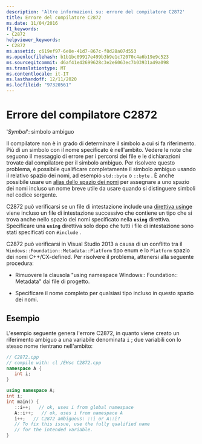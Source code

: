 ```yaml
---
description: 'Altre informazioni su: errore del compilatore C2872'
title: Errore del compilatore C2872
ms.date: 11/04/2016
f1_keywords:
- C2872
helpviewer_keywords:
- C2872
ms.assetid: c619ef97-6e0e-41d7-867c-f8d28a07d553
ms.openlocfilehash: b1b1bc09917e499b3b9e1c72070c4a6b19e9c523
ms.sourcegitcommit: d6af41e42699628c3e2e6063ec7b03931a49a098
ms.translationtype: MT
ms.contentlocale: it-IT
ms.lasthandoff: 12/11/2020
ms.locfileid: "97320561"
---
```

# <a name="compiler-error-c2872"></a>Errore del compilatore C2872

'*Symbol*': simbolo ambiguo

Il compilatore non è in grado di determinare il simbolo a cui si fa riferimento. Più di un simbolo con il nome specificato è nell'ambito. Vedere le note che seguono il messaggio di errore per i percorsi dei file e le dichiarazioni trovate dal compilatore per il simbolo ambiguo. Per risolvere questo problema, è possibile qualificare completamente il simbolo ambiguo usando il relativo spazio dei nomi, ad esempio `std::byte` o `::byte` . È anche possibile usare un [alias dello spazio dei nomi](../../cpp/namespaces-cpp.md#namespace_aliases) per assegnare a uno spazio dei nomi incluso un nome breve utile da usare quando si distinguere simboli nel codice sorgente.

C2872 può verificarsi se un file di intestazione include una [direttiva using](../../cpp/namespaces-cpp.md#using_directives)e viene incluso un file di intestazione successivo che contiene un tipo che si trova anche nello spazio dei nomi specificato nella **`using`** direttiva. Specificare una **`using`** direttiva solo dopo che tutti i file di intestazione sono stati specificati con `#include` .

C2872 può verificarsi in Visual Studio 2013 a causa di un conflitto tra il `Windows::Foundation::Metadata::Platform` tipo enum e lo `Platform` spazio dei nomi C++/CX-defined. Per risolvere il problema, attenersi alla seguente procedura:

- Rimuovere la clausola "using namespace Windows:: Foundation:: Metadata" dai file di progetto.

- Specificare il nome completo per qualsiasi tipo incluso in questo spazio dei nomi.

## <a name="example"></a>Esempio

L'esempio seguente genera l'errore C2872, in quanto viene creato un riferimento ambiguo a una variabile denominata `i` ; due variabili con lo stesso nome rientrano nell'ambito:

```cpp
// C2872.cpp
// compile with: cl /EHsc C2872.cpp
namespace A {
   int i;
}

using namespace A;
int i;
int main() {
   ::i++;   // ok, uses i from global namespace
   A::i++;   // ok, uses i from namespace A
   i++;   // C2872 ambiguous: ::i or A::i?
   // To fix this issue, use the fully qualified name
   // for the intended variable.
}
```
